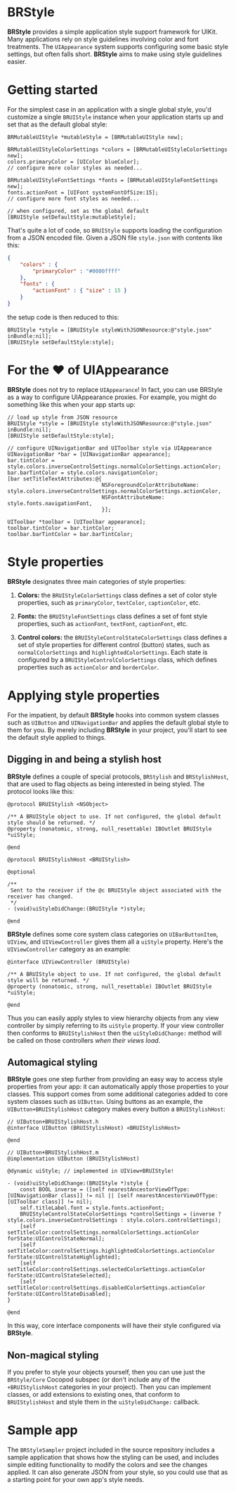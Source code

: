 # BRStyle

**BRStyle** provides a simple application style support framework for UIKit.
Many applications rely on style guidelines involving color and font treatments.
The `UIAppearance` system supports configuring some basic style settings, but
often falls short. **BRStyle** aims to make using style guidelines easier.

# Getting started

For the simplest case in an application with a single global style, you'd
customize a single `BRUIStyle` instance when your application starts up and set
that as the default global style:

```objc
BRMutableUIStyle *mutableStyle = [BRMutableUIStyle new];

BRMutableUIStyleColorSettings *colors = [BRMutableUIStyleColorSettings new];
colors.primaryColor = [UIColor blueColor];
// configure more color styles as needed...

BRMutableUIStyleFontSettings *fonts = [BRMutableUIStyleFontSettings new];
fonts.actionFont = [UIFont systemFontOfSize:15];
// configure more font styles as needed...

// when configured, set as the global default
[BRUIStyle setDefaultStyle:mutableStyle];
```

That's quite a lot of code, so `BRUIStyle` supports loading the configuration
from a JSON encoded file. Given a JSON file `style.json` with contents like this:

```json
{
	"colors" : {
		"primaryColor" : "#0000ffff"
	},
	"fonts" : {
		"actionFont" : { "size" : 15 }
	}
}
```

the setup code is then reduced to this:

```objc
BRUIStyle *style = [BRUIStyle styleWithJSONResource:@"style.json" inBundle:nil];
[BRUIStyle setDefaultStyle:style];
```

# For the ❤️ of UIAppearance

**BRStyle** does not try to replace `UIAppearance`! In fact, you can use BRStyle as
a way to configure UIAppearance proxies. For example, you might do something like
this when your app starts up:

```objc
// load up style from JSON resource
BRUIStyle *style = [BRUIStyle styleWithJSONResource:@"style.json" inBundle:nil];
[BRUIStyle setDefaultStyle:style];

// configure UINavigationBar and UIToolbar style via UIAppearance
UINavigationBar *bar = [UINavigationBar appearance];
bar.tintColor = style.colors.inverseControlSettings.normalColorSettings.actionColor;
bar.barTintColor = style.colors.navigationColor;
[bar setTitleTextAttributes:@{
							  NSForegroundColorAttributeName: style.colors.inverseControlSettings.normalColorSettings.actionColor,
							  NSFontAttributeName: style.fonts.navigationFont,
							  }];

UIToolbar *toolbar = [UIToolbar appearance];
toolbar.tintColor = bar.tintColor;
toolbar.barTintColor = bar.barTintColor;
```

# Style properties

**BRStyle** designates three main categories of style properties:

 1. **Colors:** the `BRUIStyleColorSettings` class defines a set of color style
    properties, such as `primaryColor`, `textColor`, `captionColor`, etc.

 2. **Fonts:** the `BRUIStyleFontSettings` class defines a set of font style
    properties, such as `actionFont`, `textFont`, `captionFont`, etc.

 3. **Control colors:** the `BRUIStyleControlStateColorSettings` class defines a
    set of style properties for different control (button) states, such as
    `normalColorSettings` and `highlightedColorSettings`. Each state is configured
    by a `BRUIStyleControlColorSettings` class, which defines properties such as
    `actionColor` and `borderColor`.

# Applying style properties

For the impatient, by default **BRStyle** hooks into common system classes such
as `UIButton` and `UINavigationBar` and applies the default global style to them
for you. By merely including **BRStyle** in your project, you'll start to see
the default style applied to things.

## Digging in and being a stylish host

**BRStyle** defines a couple of special protocols, `BRStylish` and
`BRStylishHost`, that are used to flag objects as being interested in being
styled. The protocol looks like this:

```objc
@protocol BRUIStylish <NSObject>

/** A BRUIStyle object to use. If not configured, the global default style should be returned. */
@property (nonatomic, strong, null_resettable) IBOutlet BRUIStyle *uiStyle;

@end

@protocol BRUIStylishHost <BRUIStylish>

@optional

/**
 Sent to the receiver if the @c BRUIStyle object associated with the receiver has changed.
 */
- (void)uiStyleDidChange:(BRUIStyle *)style;

@end

```

**BRStyle** defines some core system class categories on `UIBarButtonItem`, `UIView`, and `UIViewController` gives them all a `uiStyle` property. Here's the `UIViewController` category as an example:

```objc
@interface UIViewController (BRUIStyle)

/** A BRUIStyle object to use. If not configured, the global default style will be returned. */
@property (nonatomic, strong, null_resettable) IBOutlet BRUIStyle *uiStyle;

@end
```

Thus you can easily apply styles to view hierarchy objects from any view
controller by simply referring to its `uiStyle` property. If your view
controller then conforms to `BRUIStylishHost` then the `uiStyleDidChange:`
method will be called on those controllers _when their views load_.

## Automagical styling

**BRStyle** goes one step further from providing an easy way to access style
properties from your app: it can automatically apply those properties to your
classes. This support comes from some additional categories added to core system
classes such as `UIButton`. Using buttons as an example, the
`UIButton+BRUIStylishHost` category makes every button a `BRUIStylishHost`:

```objc
// UIButton+BRUIStylishHost.h
@interface UIButton (BRUIStylishHost) <BRUIStylishHost>

@end

// UIButton+BRUIStylishHost.m
@implementation UIButton (BRUIStylishHost)

@dynamic uiStyle; // implemented in UIView+BRUIStyle!

- (void)uiStyleDidChange:(BRUIStyle *)style {
	const BOOL inverse = ([self nearestAncestorViewOfType:[UINavigationBar class]] != nil || [self nearestAncestorViewOfType:[UIToolbar class]] != nil);
	self.titleLabel.font = style.fonts.actionFont;
	BRUIStyleControlStateColorSettings *controlSettings = (inverse ? style.colors.inverseControlSettings : style.colors.controlSettings);
	[self setTitleColor:controlSettings.normalColorSettings.actionColor forState:UIControlStateNormal];
	[self setTitleColor:controlSettings.highlightedColorSettings.actionColor forState:UIControlStateHighlighted];
	[self setTitleColor:controlSettings.selectedColorSettings.actionColor forState:UIControlStateSelected];
	[self setTitleColor:controlSettings.disabledColorSettings.actionColor forState:UIControlStateDisabled];
}

@end

```

In this way, core interface components will have their style configured via **BRStyle**.

## Non-magical styling

If you prefer to style your objects yourself, then you can use just the
`BRStyle/Core` Cocopod subspec (or don't include any of the `+BRUIStylishHost`
categories in your project). Then you can implement classes, or add extensions
to existing ones, that conform to `BRUIStylishHost` and style them in the
`uiStyleDidChange:` callback.

# Sample app

The `BRStyleSampler` project included in the source repository includes a sample
application that shows how the styling can be used, and includes simple editing
functionality to modify the colors and see the changes applied. It can also
generate JSON from your style, so you could use that as a starting point for
your own app's style needs.
